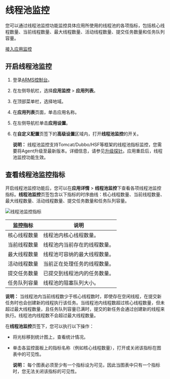# 线程池监控

您可以通过线程池监控功能监控具体应用所使用的线程池的各项指标，包括核心线程数量、当前线程数量、最大线程数量、活动线程数量、提交任务数量和任务队列容量。

[接入应用监控](/cn.zh-CN/应用监控/接入应用监控/应用监控接入概述.md)

## 开启线程池监控

1.  登录[ARMS控制台](https://arms.console.aliyun.com/#/home)。

2.  在左侧导航栏，选择**应用监控** \> **应用列表**。

3.  在顶部菜单栏，选择地域。

4.  在**应用列表**页面，单击应用名称。

5.  在左侧导航栏单击**应用设置**。

6.  在**自定义配置**页签下的**高级设置**区域内，打开**线程池监控**的开关。

    **说明：** 线程池监控支持Tomcat/Dubbo/HSF等框架的线程池指标监控，您需要将Agent升级至最新版本。详细信息，请参见[升级探针](/cn.zh-CN/应用监控/升级探针.md)。应用重启后，线程池监控功能生效。


## 查看线程池监控指标

开启线程池监控功能后，您可以在**应用详情** \> **线程池监控**下查看各项线程池监控指标。**线程池监控**页签包含以下指标的时序曲线：核心线程数量、当前线程数量、最大线程数量、活动线程数量、提交任务数量和任务队列容量。

![线程池监控指标](https://static-aliyun-doc.oss-accelerate.aliyuncs.com/assets/img/zh-CN/6729888161/p265939.png)

|监控指标|说明|
|----|--|
|核心线程数量|线程池内核心线程数量。|
|当前线程数量|线程池内当前存在的线程数量。|
|最大线程数量|线程池可容纳的最大线程数量。|
|活动线程数量|当前正在处理任务的线程数量。|
|提交任务数量|已提交到线程池内的任务数量。|
|任务队列容量|线程池的阻塞队列大小。|

**说明：** 当线程池内当前线程数少于核心线程数时，即使存在空闲线程，在提交新任务时也会创建新的线程执行该任务。当线程池内线程数超过核心线程数量，但未超过最大线程数量，且任务队列容量已满时，提交的新任务会通过创建新的线程来执行。线程池内线程数不会超过最大线程数量。

在**线程池监控**页签下，您可以执行以下操作：

-   将光标移到统计图上，查看统计情况。
-   单击各监控面板上的指标名称（例如核心线程数量），打开或关闭该指标在图表中的可见性。

    **说明：** 每个图表必须至少有一个指标设为可见，因此当图表中只有一个指标时，您无法关闭该指标的可见性。


